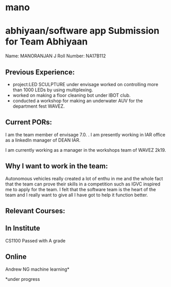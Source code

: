 # mano
abhiyaan/software app
Submission for Team Abhiyaan
============================
Name: MANORANJAN J
Roll Number: NA17B112

Previous Experience:
-------------------
 - project:LED SCULPTURE under envisage
   worked on controlling more than 1000 LEDs by using multiplexing.
 - worked on making a floor cleaning bot under IBOT club.
 - conducted a workshop for making an underwater AUV for the department fest WAVEZ.

Current PORs:
-------------
I am the team member of envisage 7.0. 
   .
I am presently working in IAR office as a linkedIn manager of DEAN IAR.

I am currently working as a manager in the workshops team of WAVEZ 2k19.

Why I want to work in the team:
------------------------------
Autonomous vehicles really created a lot of enthu in me and the whole fact that the team can prove their skills in a competition such as IGVC inspired me to apply for the team. I felt that the software team is the heart of the team and I really want to give all I have got to help it function better.  

Relevant Courses:
----------------
In Institute
------------
CS1100 Passed with A grade

Online
------
Andrew NG machine learning*

*under progress
